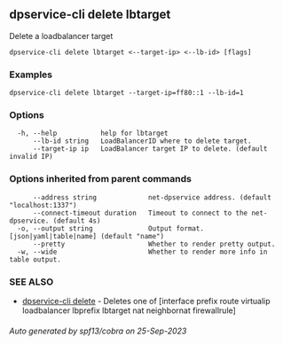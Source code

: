 ## dpservice-cli delete lbtarget

Delete a loadbalancer target

```
dpservice-cli delete lbtarget <--target-ip> <--lb-id> [flags]
```

### Examples

```
dpservice-cli delete lbtarget --target-ip=ff80::1 --lb-id=1
```

### Options

```
  -h, --help           help for lbtarget
      --lb-id string   LoadBalancerID where to delete target.
      --target-ip ip   LoadBalancer target IP to delete. (default invalid IP)
```

### Options inherited from parent commands

```
      --address string             net-dpservice address. (default "localhost:1337")
      --connect-timeout duration   Timeout to connect to the net-dpservice. (default 4s)
  -o, --output string              Output format. [json|yaml|table|name] (default "name")
      --pretty                     Whether to render pretty output.
  -w, --wide                       Whether to render more info in table output.
```

### SEE ALSO

* [dpservice-cli delete](dpservice-cli_delete.md)	 - Deletes one of [interface prefix route virtualip loadbalancer lbprefix lbtarget nat neighbornat firewallrule]

###### Auto generated by spf13/cobra on 25-Sep-2023

